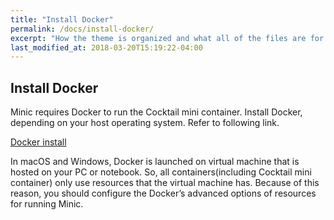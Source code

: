 ```yaml
---
title: "Install Docker"
permalink: /docs/install-docker/
excerpt: "How the theme is organized and what all of the files are for."
last_modified_at: 2018-03-20T15:19:22-04:00
---
```


## Install Docker

Minic requires Docker to run the Cocktail mini container. Install Docker, depending on your host operating system. Refer to following link.

[Docker install](https://docs.docker.com/install/)

In macOS and Windows, Docker is launched on virtual machine that is hosted on your PC
or notebook. So, all containers(including Cocktail mini container) only use resources that the virtual machine has.
Because of this reason, you should configure the Docker’s advanced options of resources for running Minic.
